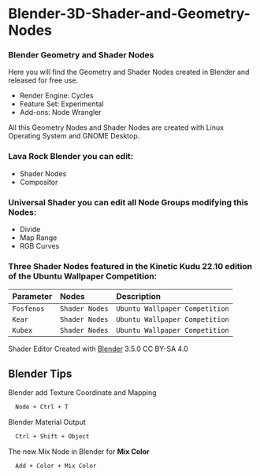# Blender-3D-Shader-and-Geometry-Nodes
### Blender Geometry and Shader Nodes

Here you will find the Geometry and Shader Nodes created in Blender and released for free use.

- Render Engine: Cycles
- Feature Set: Experimental
- Add-ons: Node Wrangler

All this Geometry Nodes and Shader Nodes are created with Linux Operating System and GNOME Desktop.

### **Lava Rock Blender** you can edit:

- Shader Nodes
- Compositor

### **Universal Shader** you can edit all **Node Groups** modifying this Nodes:

- Divide
- Map Range
- RGB Curves

### Three Shader Nodes featured in the **Kinetic Kudu** 22.10 edition of the Ubuntu Wallpaper Competition:

| Parameter | Nodes    | Description                |
| :-------- | :------- | :------------------------- |
| `Fosfenos`| `Shader Nodes` | `Ubuntu Wallpaper Competition`|
| `Kear`    | `Shader Nodes` | `Ubuntu Wallpaper Competition`|
| `Kubex`   | `Shader Nodes` | `Ubuntu Wallpaper Competition`|

Shader Editor Created with [Blender](https://www.blender.org/) 3.5.0 CC BY-SA 4.0

## Blender Tips

Blender add Texture Coordinate and Mapping

```bash
  Node + Ctrl + T
```

Blender Material Output

```bash
  Ctrl + Shift + Object
```

The new Mix Node in Blender for **Mix Color**

```bash
  Add + Color + Mix Color
```
